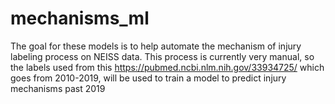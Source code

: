 # mechanisms_ml
The goal for these models is to help automate the mechanism of injury labeling process on NEISS data. This process is currently very manual, so the labels used from this https://pubmed.ncbi.nlm.nih.gov/33934725/ which goes from 2010-2019, will be used to train a model to predict injury mechanisms past 2019
